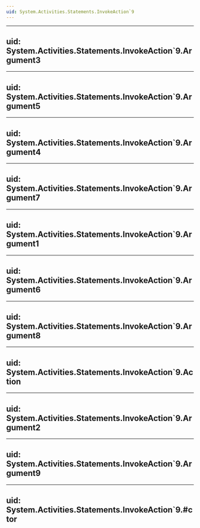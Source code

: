 ```yaml
---
uid: System.Activities.Statements.InvokeAction`9
---
```


---
uid: System.Activities.Statements.InvokeAction`9.Argument3
---

---
uid: System.Activities.Statements.InvokeAction`9.Argument5
---

---
uid: System.Activities.Statements.InvokeAction`9.Argument4
---

---
uid: System.Activities.Statements.InvokeAction`9.Argument7
---

---
uid: System.Activities.Statements.InvokeAction`9.Argument1
---

---
uid: System.Activities.Statements.InvokeAction`9.Argument6
---

---
uid: System.Activities.Statements.InvokeAction`9.Argument8
---

---
uid: System.Activities.Statements.InvokeAction`9.Action
---

---
uid: System.Activities.Statements.InvokeAction`9.Argument2
---

---
uid: System.Activities.Statements.InvokeAction`9.Argument9
---

---
uid: System.Activities.Statements.InvokeAction`9.#ctor
---
